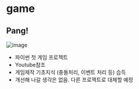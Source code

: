 # game
<h2>Pang!</h2>

![image](https://user-images.githubusercontent.com/91005194/148489768-5132d9c4-703f-4b70-978e-bf09ae1b9cdd.png)


<ul>
  <li>파이썬 첫 게임 프로젝트</li>
  <li>Youtube참조</li>
  <li>게임제작 기초지식 (충돌처리, 이벤트 처리 등) 습득</li>
  <li>개선해 나갈 생각은 없음. 다른 프로젝트로 대체할 예정</li>
</ul>
